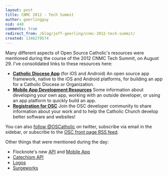 ```yaml
---
layout: post
title: CNMC 2012 - Tech Summit
author: geerlingguy
nid: 448
comments: true
redirect_from: /blog/jeff-geerling/cnmc-2012-tech-summit/
created: 1346270574
---
```

Many different aspects of Open Source Catholic's resources were mentioned during the course of the 2012 CNMC Tech Summit, on August 29. I've consolidated links to these resources here:

<ul>
	<li><a href="/project/catholic-diocese-app"><strong>Catholic Diocese App</strong></a> (for iOS and Android)
An open source app framework, native to the iOS and Android platforms, for building an app for a Catholic Diocese or Organization.</li>
	<li><a href="/wiki/117/mobile-app-development-re"><strong>Mobile App Development Resources</strong></a>
Some information about developing your own app, working with an outside developer, or using an app platform to quickly build an app.</li>
	<li><a href="http://www.opensourcecatholic.com/user/register"><strong>Registration for OSC</strong></a>
Join the OSC developer community to share information about your work and to help the Catholic Church develop better software and websites!</li>
</ul>

You can also <a href="https://twitter.com/OSCatholic">follow @OSCatholic</a> on twitter, subscribe via email in the sidebar, or subscribe to the <a href="/rss.xml">OSC front page RSS feed</a>.

Other things that were mentioned during the day:

<ul>
	<li>Flocknote's new <a href="http://www.flocknote.com/help/api">API</a> and <a href="http://www.flocknote.com/mobile">Mobile App</a></li>
	<li><a href="http://www.catholiccrossreference.com/api/v4/">Catechism API</a></li>
	<li><a href="http://www.logos.com/">Logos</a></li>
	<li><a href="http://surgeworks.com/">Surgeworks</a></li>
</ul>
